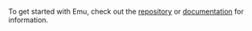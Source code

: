 To get started with Emu, check out the [repository](https://github.com/calebwin/emu_core) or [documentation](https://docs.rs/emu_core) for information.